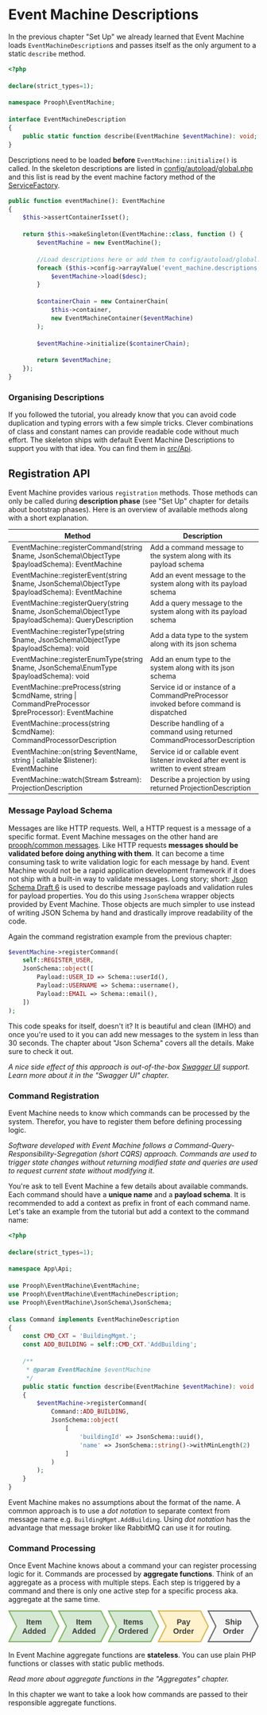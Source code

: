 # Event Machine Descriptions

In the previous chapter "Set Up" we already learned that Event Machine loads `EventMachineDescription`s and passes itself as the only argument
to a static `describe` method.

```php
<?php

declare(strict_types=1);

namespace Prooph\EventMachine;

interface EventMachineDescription
{
    public static function describe(EventMachine $eventMachine): void;
}

```

Descriptions need to be loaded **before** `EventMachine::initialize()` is called.
In the skeleton descriptions are listed in [config/autoload/global.php](https://github.com/proophsoftware/event-machine-skeleton/blob/master/config/autoload/global.php#L37)
and this list is read by the event machine factory method of the [ServiceFactory](https://github.com/proophsoftware/event-machine-skeleton/blob/master/src/Service/ServiceFactory.php#L268).

```php
public function eventMachine(): EventMachine
{
    $this->assertContainerIsset();

    return $this->makeSingleton(EventMachine::class, function () {
        $eventMachine = new EventMachine();

        //Load descriptions here or add them to config/autoload/global.php
        foreach ($this->config->arrayValue('event_machine.descriptions') as $desc) {
            $eventMachine->load($desc);
        }

        $containerChain = new ContainerChain(
            $this->container,
            new EventMachineContainer($eventMachine)
        );

        $eventMachine->initialize($containerChain);

        return $eventMachine;
    });
}
```

### Organising Descriptions

If you followed the tutorial, you already know that you can avoid code duplication and typing errors with a few simple tricks.
Clever combinations of class and constant names can provide readable code without much effort. The skeleton ships with default Event Machine Descriptions
to support you with that idea. You can find them in [src/Api](https://github.com/proophsoftware/event-machine-skeleton/tree/master/src/Api).

## Registration API

Event Machine provides various `registration` methods. Those methods can only be called during **description phase** (see "Set Up" chapter for details about bootstrap phases).
Here is an overview of available methods along with a short explanation.

| Method | Description |
|---|---|
| EventMachine::registerCommand(string $name, JsonSchema\ObjectType $payloadSchema): EventMachine | Add a command message to the system along with its payload schema |
| EventMachine::registerEvent(string $name, JsonSchema\ObjectType $payloadSchema): EventMachine | Add an event message to the system along with its payload schema |
| EventMachine::registerQuery(string $name, JsonSchema\ObjectType $payloadSchema): QueryDescription | Add a query message to the system along with its payload schema |
| EventMachine::registerType(string $name, JsonSchema\ObjectType $payloadSchema): void | Add a data type to the system along with its json schema |
| EventMachine::registerEnumType(string $name, JsonSchema\EnumType $payloadSchema): void | Add an enum type to the system along with its json schema |
| EventMachine::preProcess(string $cmdName, string \| CommandPreProcessor $preProcessor): EventMachine | Service id or instance of a CommandPreProcessor invoked before command is dispatched |
| EventMachine::process(string $cmdName): CommandProcessorDescription | Describe handling of a command using returned CommandProcessorDescription |
| EventMachine::on(string $eventName, string \| callable $listener): EventMachine | Service id or callable event listener invoked after event is written to event stream |
| EventMachine::watch(Stream $stream): ProjectionDescription | Describe a projection by using returned ProjectionDescription |


### Message Payload Schema

Messages are like HTTP requests. Well, a HTTP request is a message of a specific format. Event Machine messages on the other hand are [prooph/common messages](https://github.com/prooph/common/blob/master/docs/messaging.md).
Like HTTP requests **messages should be validated before doing anything with them**. It can become a time consuming task to write validation logic for each message
by hand. Event Machine would not be a rapid application development framework if it does not ship with a built-in way to validate messages.
Long story; short: [Json Schema Draft 6](http://json-schema.org/specification-links.html#draft-6) is used to describe message payloads and validation rules for payload properties.
You do this using `JsonSchema` wrapper objects provided by Event Machine. Those objects are much simpler to use instead of writing JSON Schema by hand and drastically improve
readability of the code.

Again the command registration example from the previous chapter:

```php
$eventMachine->registerCommand(
    self::REGISTER_USER,
    JsonSchema::object([
        Payload::USER_ID => Schema::userId(),
        Payload::USERNAME => Schema::username(),
        Payload::EMAIL => Schema::email(),
    ])
);
```
This code speaks for itself, doesn't it? It is beautiful and clean (IMHO) and once you're used to it you can add new messages to the system in less than 30 seconds.
The chapter about "Json Schema" covers all the details. Make sure to check it out.

*A nice side effect of this approach is out-of-the-box [Swagger UI](https://swagger.io/tools/swagger-ui/) support. Learn more about it in the "Swagger UI" chapter.*

### Command Registration

Event Machine needs to know which commands can be processed by the system. Therefor, you have to register them before defining processing logic.

*Software developed with Event Machine follows a Command-Query-Responsibility-Segregation (short CQRS) approach.
Commands are used to trigger state changes without returning modified state and queries are used to request current state without modifying it.*

You're ask to tell Event Machine a few details about available commands. Each command should have a **unique name** and a **payload schema**.
It is recommended to add a context as prefix in front of each command name. Let's take an example from the tutorial but add a context to the command name:

```php
<?php

declare(strict_types=1);

namespace App\Api;

use Prooph\EventMachine\EventMachine;
use Prooph\EventMachine\EventMachineDescription;
use Prooph\EventMachine\JsonSchema\JsonSchema;

class Command implements EventMachineDescription
{
    const CMD_CXT = 'BuildingMgmt.';
    const ADD_BUILDING = self::CMD_CXT.'AddBuilding';

    /**
     * @param EventMachine $eventMachine
     */
    public static function describe(EventMachine $eventMachine): void
    {
        $eventMachine->registerCommand(
            Command::ADD_BUILDING,
            JsonSchema::object(
                [
                    'buildingId' => JsonSchema::uuid(),
                    'name' => JsonSchema::string()->withMinLength(2)
                ]
            )
        );
    }
}

```


Event Machine makes no assumptions about the format of the name. A common approach is to use a *dot notation* to separate context from message name
e.g. `BuildingMgmt.AddBuilding`. Using *dot notation* has the advantage that message broker like RabbitMQ can use it for routing.

### Command Processing

Once Event Machine knows about a command your can register processing logic for it. Commands are processed by **aggregate functions**. Think of an aggregate as a process with
multiple steps. Each step is triggered by a command and there is only one active step for a specific process aka. aggregate at the same time.

![Order Stream](img/order_stream.png)

In Event Machine aggregate functions are **stateless**. You can use plain PHP functions or classes with static public methods.

*Read more about aggregate functions in the "Aggregates" chapter.*

In this chapter we want to take a look how commands are passed to their responsible aggregate functions.












